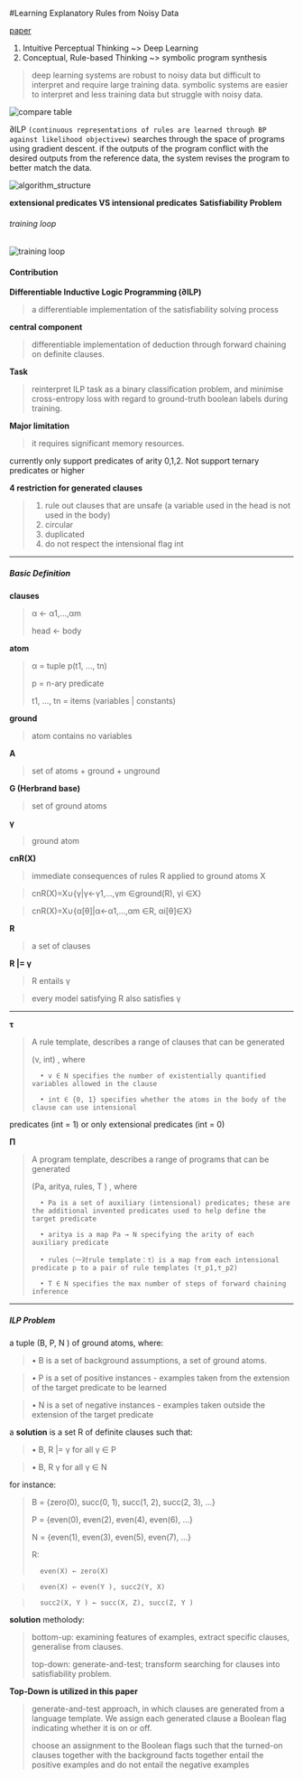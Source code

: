#Learning Explanatory Rules from Noisy Data

[paper](http://www.jair.org/media/5714/live-5714-10391-jair.pdf)

1. Intuitive Perceptual Thinking ~> Deep Learning
2. Conceptual, Rule-based Thinking ~> symbolic program synthesis 

> deep learning systems are robust to noisy data but difficult to interpret and require large training data.
> symbolic systems are easier to interpret and less training data but struggle with noisy data.

![compare table](alphaILP_compare_table.png)

∂ILP  `(continuous representations of rules are learned through BP against likelihood objectivew)` searches through the space of programs using gradient descent. if the outputs of the program conflict with the desired outputs from the reference data, the system revises the program to better match the data.

![algorithm_structure](algorithm_structure.png)

**extensional predicates VS intensional predicates**
**Satisfiability Problem**

###### training loop
![training loop](training_loop.png)

#### Contribution

**Differentiable Inductive Logic Programming (∂ILP)**
> a differentiable implementation of the satisfiability solving process

**central component**
> differentiable implementation of deduction through forward chaining on definite clauses.

**Task**
> reinterpret ILP task as a binary classification problem, and minimise cross-entropy loss with regard to ground-truth boolean labels during training.

**Major limitation**
> it requires significant memory resources. 

currently only support predicates of arity 0,1,2. Not support ternary predicates or higher

**4 restriction for generated clauses**
> 1. rule out clauses that are unsafe (a variable used in the head is not used in the body)
> 2. circular
> 3. duplicated
> 4. do not respect the intensional flag int 

---

##### Basic Definition

**clauses**
> α ← α1,...,αm
> 
> head ← body

**atom**
> α = tuple p(t1, ..., tn)
> 
> p = n-ary predicate
> 
> t1, ..., tn = items (variables | constants)

**ground**
> atom contains no variables

**A**
> set of atoms + ground + unground

**G (Herbrand base)**
> set of ground atoms

**γ**
> ground atom

**cnR(X)**
> immediate consequences of rules R applied to ground atoms X

> cnR(X)=X∪{γ|γ←γ1,...,γm ∈ground(R), γi ∈X}

> cnR(X)=X∪{α[θ]|α←α1,...,αm ∈R, αi[θ]∈X}**R**
> a set of clauses

**R |= γ**
> R entails γ

> every model satisfying R also satisfies γ

---
**τ**
> A rule template, describes a range of clauses that can be generated
> 
> (v, int) , where 
> 
> 		• v ∈ N specifies the number of existentially quantified variables allowed in the clause
> > 		• int ∈ {0, 1} specifies whether the atoms in the body of the clause can use intensionalpredicates (int = 1) or only extensional predicates (int = 0)

**Π**
> A program template, describes a range of programs that can be generated
> 
> (Pa, aritya, rules, T ) , where 
> 
> 		• Pa is a set of auxiliary (intensional) predicates; these are the additional invented predicates used to help define the target predicate>>		• aritya is a map Pa → N specifying the arity of each auxiliary predicate>> 		• rules（一对rule template：τ）is a map from each intensional predicate p to a pair of rule templates (τ_p1,τ_p2)>
>		• T ∈ N specifies the max number of steps of forward chaining inference

---
##### ILP Problem
a tuple (B, P, N ) of ground atoms, where:> • B is a set of background assumptions, a set of ground atoms.> • P is a set of positive instances - examples taken from the extension of the target predicate to be learned> • N is a set of negative instances - examples taken outside the extension of the target predicatea **solution** is a set R of definite clauses such that:>• B, R |= γ for all γ ∈ P>• B, R   γ for all γ ∈ N

for instance:
> B = {zero(0), succ(0, 1), succ(1, 2), succ(2, 3), ...}
> 
> P = {even(0), even(2), even(4), even(6), ...}
> 
> N = {even(1), even(3), even(5), even(7), ...}
> 
> R:
> 	>		even(X) ← zero(X)>		even(X) ← even(Y ), succ2(Y, X)>		succ2(X, Y ) ← succ(X, Z), succ(Z, Y )

**solution** metholody:
> bottom-up: examining features of examples, extract specific clauses, generalise from clauses.
> 
> top-down: generate-and-test; transform searching for clauses into satisfiability problem.

**Top-Down is utilized in this paper**

> generate-and-test approach, in which clauses are generated from a language template. We assign each generated clause a Boolean flag indicating whether it is on or off.
> 
> choose an assignment to the Boolean flags such that the turned-on clauses together with the background facts together entail the positive examples and do not entail the negative examples